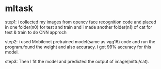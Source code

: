 # mltask

step1:
i collected my images from opencv face recognition code and placed in one folder(n0) for test and train and i made another folder(n1) of cat for test & train to do  CNN approch

step2:
i used Mobilenet pretrained model(same as vgg16) code and run the program.found the weight and also accuracy.
i got 99% accuracy for this model.

step3:
Then I fit the model and predicted the output of image(mittu/cat).
